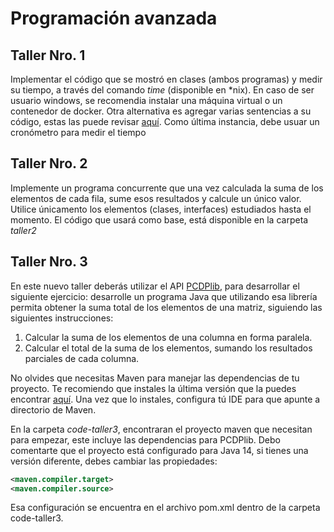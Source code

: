 # Programación avanzada

## Taller Nro. 1
Implementar el código que se mostró en clases (ambos programas) y medir su tiempo, a través del comando *time* (disponible en *nix). En caso de ser usuario windows, se recomendia instalar una máquina virtual o un contenedor de docker. Otra alternativa es agregar varias sentencias a su código, estas las puede revisar [aquí](https://www.dariawan.com/tutorials/java/calculate-elapsed-time-java/). Como última instancia, debe usuar un cronómetro para medir el tiempo


## Taller Nro. 2
Implemente un programa concurrente que una vez calculada la suma de los elementos de cada fila, sume esos resultados y calcule un único valor. Utilice únicamento los elementos (clases, interfaces) estudiados hasta el momento. El código que usará como base, está disponible en la carpeta *taller2*

## Taller Nro. 3

En este nuevo taller deberás utilizar el API [PCDPlib](https://github.com/habanero-rice/PCDP), para desarrollar el siguiente ejercicio: desarrolle un programa Java que utilizando esa librería permita obtener la suma total de los elementos de una matriz, siguiendo las siguientes instrucciones:
1. Calcular la suma de los elementos de una columna en forma paralela.
2. Calcular el total de la suma de los elementos, sumando los resultados parciales de cada columna.

No olvides que necesitas Maven para manejar las dependencias de tu proyecto. Te recomiendo que instales la última versión que la puedes encontrar [aquí](https://maven.apache.org). Una vez que lo instales, configura tú IDE para que apunte a directorio de Maven.

En la carpeta *code-taller3*, encontraran el proyecto maven que necesitan para empezar, este incluye las dependencias para PCDPlib. Debo comentarte que el proyecto está configurado para Java 14, si tienes una versión diferente, debes cambiar las propiedades:
```xml
<maven.compiler.target>
<maven.compiler.source>
```
Esa configuración se encuentra en el archivo pom.xml dentro de la carpeta code-taller3.